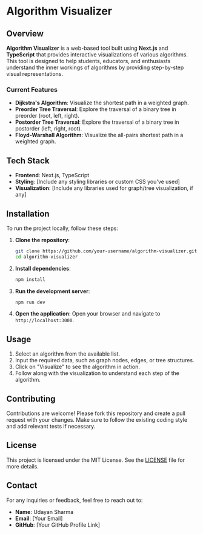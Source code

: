 # Algorithm Visualizer

## Overview

**Algorithm Visualizer** is a web-based tool built using **Next.js** and **TypeScript** that provides interactive visualizations of various algorithms. This tool is designed to help students, educators, and enthusiasts understand the inner workings of algorithms by providing step-by-step visual representations.

### Current Features

- **Dijkstra's Algorithm**: Visualize the shortest path in a weighted graph.
- **Preorder Tree Traversal**: Explore the traversal of a binary tree in preorder (root, left, right).
- **Postorder Tree Traversal**: Explore the traversal of a binary tree in postorder (left, right, root).
- **Floyd-Warshall Algorithm**: Visualize the all-pairs shortest path in a weighted graph.

## Tech Stack

- **Frontend**: Next.js, TypeScript
- **Styling**: [Include any styling libraries or custom CSS you've used]
- **Visualization**: [Include any libraries used for graph/tree visualization, if any]

## Installation

To run the project locally, follow these steps:

1. **Clone the repository**:
    ```bash
    git clone https://github.com/your-username/algorithm-visualizer.git
    cd algorithm-visualizer
    ```

2. **Install dependencies**:
    ```bash
    npm install
    ```

3. **Run the development server**:
    ```bash
    npm run dev
    ```

4. **Open the application**:
    Open your browser and navigate to `http://localhost:3000`.

## Usage

1. Select an algorithm from the available list.
2. Input the required data, such as graph nodes, edges, or tree structures.
3. Click on "Visualize" to see the algorithm in action.
4. Follow along with the visualization to understand each step of the algorithm.

## Contributing

Contributions are welcome! Please fork this repository and create a pull request with your changes. Make sure to follow the existing coding style and add relevant tests if necessary.

## License

This project is licensed under the MIT License. See the [LICENSE](LICENSE) file for more details.

## Contact

For any inquiries or feedback, feel free to reach out to:

- **Name**: Udayan Sharma
- **Email**: [Your Email]
- **GitHub**: [Your GitHub Profile Link]
